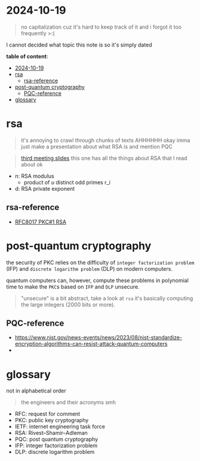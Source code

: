 # 2024-10-19
> no capitalization cuz it's hard to keep track of it and i forgot it too frequently >:(

I cannot decided what topic this note is so it's simply dated

**table of content**:
- [2024-10-19](#2024-10-19)
- [rsa](#rsa)
  - [rsa-reference](#rsa-reference)
- [post-quantum cryptography](#post-quantum-cryptography)
  - [PQC-reference](#pqc-reference)
- [glossary](#glossary)

# rsa
> it's annoying to crawl through chunks of texts AHHHHHH
> okay imma just make a presentation about what RSA is
> and mention PQC

> [third meeting slides](slides/third%20meeting%20(mostly%20RSA).pdf)
> this one has all the things about RSA that I read about ok 

- n: RSA modulus
  - product of *u* distinct odd primes r_i 
- d: RSA private exponent



## rsa-reference
- [RFC8017 PKC#1 RSA](https://www.rfc-editor.org/rfc/rfc8017)

# post-quantum cryptography

the security of PKC relies on the difficulty of `integer factorization problem` (IFP) and `discrete logarithm problem` (DLP) on modern computers.

quantum computers can, however, compute these problems in polynomial time to make the `PKC`s based on `IFP` and `DLP` unsecure.

> "unsecure" is a bit abstract, take a look at `rsa` it's basically computing the large integers (2000 bits or more).

## PQC-reference
- https://www.nist.gov/news-events/news/2023/08/nist-standardize-encryption-algorithms-can-resist-attack-quantum-computers
- 

# glossary
not in alphabetical order

> the engineers and their acronyms smh

- RFC: request for comment
- PKC: public key cryptography
- IETF: internet engineering task force
- RSA: Rivest–Shamir–Adleman
- PQC: post quantum cryptography
- IFP: integer factorization problem
- DLP: discrete logarithm problem

